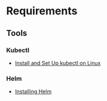 # Requirements

## Tools

### Kubectl

* [Install and Set Up kubectl on Linux](https://kubernetes.io/docs/tasks/tools/install-kubectl-linux/)

### Helm

* [Installing Helm](https://helm.sh/docs/intro/install/)
